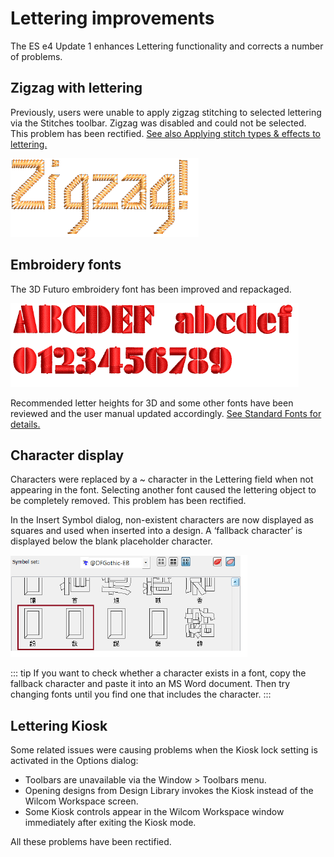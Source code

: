 # Lettering improvements

The ES e4 Update 1 enhances Lettering functionality and corrects a number of problems.

## Zigzag with lettering

Previously, users were unable to apply zigzag stitching to selected lettering via the Stitches toolbar. Zigzag was disabled and could not be selected. This problem has been rectified. [See also Applying stitch types & effects to lettering.](../../Lettering/lettering_advanced/Applying_stitch_types_effects_to_lettering)

![ZigzagLettering.png](assets/ZigzagLettering.png)

## Embroidery fonts

The 3D Futuro embroidery font has been improved and repackaged.

![3DFuturo.png](assets/3DFuturo.png)

Recommended letter heights for 3D and some other fonts have been reviewed and the user manual updated accordingly. [See Standard Fonts for details.](../../Management/sample_fonts/Standard_Fonts)

## Character display

Characters were replaced by a \~ character in the Lettering field when not appearing in the font. Selecting another font caused the lettering object to be completely removed. This problem has been rectified.

In the Insert Symbol dialog, non-existent characters are now displayed as squares and used when inserted into a design. A ‘fallback character’ is displayed below the blank placeholder character.

![FallbackCharacter.png](assets/FallbackCharacter.png)

::: tip
If you want to check whether a character exists in a font, copy the fallback character and paste it into an MS Word document. Then try changing fonts until you find one that includes the character.
:::

## Lettering Kiosk

Some related issues were causing problems when the Kiosk lock setting is activated in the Options dialog:

- Toolbars are unavailable via the Window > Toolbars menu.
- Opening designs from Design Library invokes the Kiosk instead of the Wilcom Workspace screen.
- Some Kiosk controls appear in the Wilcom Workspace window immediately after exiting the Kiosk mode.

All these problems have been rectified.
